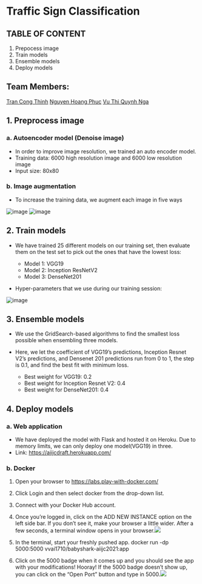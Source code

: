 # Traffic Sign Classification

## TABLE OF CONTENT
1. Prepocess image
2. Train models
3. Ensemble models
4. Deploy models

## Team Members:
[Tran Cong Thinh](https://github.com/trancongthinh6304)
[Nguyen Hoang Phuc](https://github.com/PhucNguyen-rsc)
[Vu Thi Quynh Nga](https://github.com/ngavu2004)

## 1. Preprocess image
### a. Autoencoder model (Denoise image)
* In order to improve image resolution, we trained an auto encoder model.
* Training data: 6000 high resolution image and 6000 low resolution image
* Input size: 80x80
### b. Image augmentation
* To increase the training data, we augment each image in five ways

![image](https://user-images.githubusercontent.com/42512473/134203240-2c0886d8-f467-4cd2-b9cb-e14aeb4bd55a.png)
![image](https://user-images.githubusercontent.com/42512473/134202997-a397197e-b903-4d68-b731-cbf512e94eb4.png)



## 2. Train models
- We have trained 25 different models on our training set, then evaluate them on the test set to pick out the ones that have the lowest loss: 
   - Model 1: VGG19
   - Model 2: Inception ResNetV2
   - Model 3: DenseNet201

- Hyper-parameters that we use during our training session:


![image](https://user-images.githubusercontent.com/42512473/134202665-54dadb41-5ff7-425e-ae67-063d9a584586.png)




## 3. Ensemble models
- We use the GridSearch-based algorithms to find the smallest loss possible when ensembling three models.
- Here, we let the coefficient of VGG19’s predictions, Inception Resnet V2’s predictions, and Densenet 201 predictions run from 0 to 1, the step is 0.1, and find the best fit with minimum loss.

  - Best weight for VGG19: 0.2
  - Best weight for Inception Resnet V2: 0.4
  - Best weight for  DenseNet201: 0.4

## 4. Deploy models
### a. Web application
* We have deployed the model with Flask and hosted it on Heroku. Due to memory limits, we can only deploy one model(VGG19) in three.
* Link: https://aiijcdraft.herokuapp.com/

### b. Docker
1. Open your browser to https://labs.play-with-docker.com/
2. Click Login and then select docker from the drop-down list.
3. Connect with your Docker Hub account.
4. Once you’re logged in, click on the ADD NEW INSTANCE option on the left side bar. If you don’t see it, make your browser a little wider. After a few seconds, a terminal window opens in your browser.![](https://i.imgur.com/3JqCAEI.png)

5. In the terminal, start your freshly pushed app.
 docker run -dp 5000:5000 vvai1710/babyshark-aiijc2021:app
6. Click on the 5000 badge when it comes up and you should see the app with your modifications! Hooray! If the 5000 badge doesn’t show up, you can click on the “Open Port” button and type in 5000.![](https://i.imgur.com/2RR1lbz.png)


